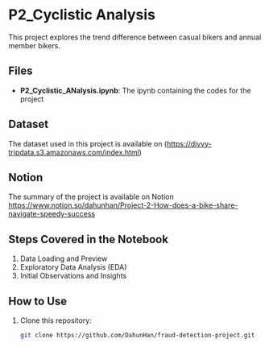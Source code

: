 # P2_Cyclistic Analysis

This project explores the trend difference between casual bikers and annual member bikers.

## Files
- **P2_Cyclistic_ANalysis.ipynb**: The ipynb containing the codes for the project

## Dataset
The dataset used in this project is available on (https://divvy-tripdata.s3.amazonaws.com/index.html)

## Notion 
The summary of the project is available on Notion
https://www.notion.so/dahunhan/Project-2-How-does-a-bike-share-navigate-speedy-success

## Steps Covered in the Notebook
1. Data Loading and Preview
2. Exploratory Data Analysis (EDA)
3. Initial Observations and Insights

## How to Use
1. Clone this repository:
   ```bash
   git clone https://github.com/DahunHan/fraud-detection-project.git
